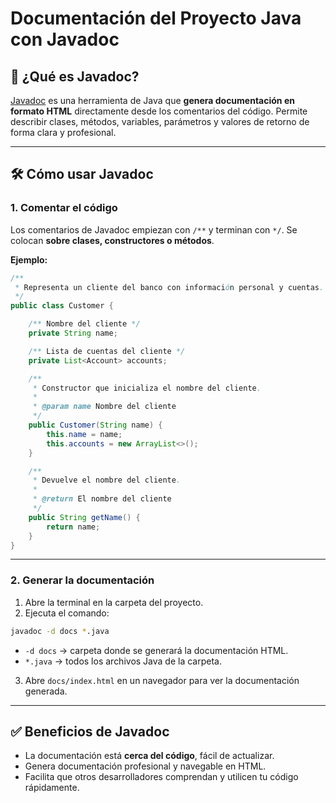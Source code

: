 # Documentación del Proyecto Java con Javadoc

## 📄 ¿Qué es Javadoc?

[Javadoc](https://docs.oracle.com/en/java/javase/17/docs/specs/javadoc/doc-comment-spec.html) es una herramienta de Java que **genera documentación en formato HTML** directamente desde los comentarios del código.
Permite describir clases, métodos, variables, parámetros y valores de retorno de forma clara y profesional.

---

## 🛠 Cómo usar Javadoc

### 1. Comentar el código

Los comentarios de Javadoc empiezan con `/**` y terminan con `*/`.
Se colocan **sobre clases, constructores o métodos**.

**Ejemplo:**

```java
/**
 * Representa un cliente del banco con información personal y cuentas.
 */
public class Customer {

    /** Nombre del cliente */
    private String name;

    /** Lista de cuentas del cliente */
    private List<Account> accounts;

    /**
     * Constructor que inicializa el nombre del cliente.
     *
     * @param name Nombre del cliente
     */
    public Customer(String name) {
        this.name = name;
        this.accounts = new ArrayList<>();
    }

    /**
     * Devuelve el nombre del cliente.
     *
     * @return El nombre del cliente
     */
    public String getName() {
        return name;
    }
}
```

---

### 2. Generar la documentación

1. Abre la terminal en la carpeta del proyecto.
2. Ejecuta el comando:

```bash
javadoc -d docs *.java
```

* `-d docs` → carpeta donde se generará la documentación HTML.
* `*.java` → todos los archivos Java de la carpeta.

3. Abre `docs/index.html` en un navegador para ver la documentación generada.

---

## ✅ Beneficios de Javadoc

* La documentación está **cerca del código**, fácil de actualizar.
* Genera documentación profesional y navegable en HTML.
* Facilita que otros desarrolladores comprendan y utilicen tu código rápidamente.
